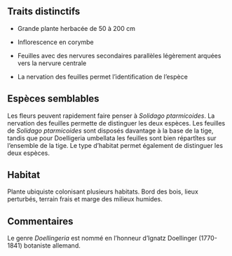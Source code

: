 
<!--

1-https://www.inaturalist.org/observations/243948901
2-https://www.inaturalist.org/observations/135975724 



-->

## Traits distinctifs

- Grande plante herbacée de 50 à 200 cm

- Inflorescence en corymbe

- Feuilles avec des nervures secondaires parallèles légèrement arquées vers la nervure centrale 

- La nervation des feuilles permet l’identification de l’espèce

## Espèces semblables

Les fleurs peuvent rapidement faire penser à _Solidago ptarmicoides_. La nervation des feuilles permette de distinguer les deux espèces. Les feuilles de _Solidago ptarmicoides_ sont disposés davantage à la base de la tige, tandis que pour Doelligeria umbellata les feuilles sont bien répartîtes sur l’ensemble de la tige. Le type d’habitat permet également de distinguer les deux espèces.

## Habitat

Plante ubiquiste colonisant plusieurs habitats. Bord des bois, lieux perturbés, terrain frais et marge des milieux humides.

## Commentaires

Le genre _Doellingeria_ est nommé en l’honneur d’Ignatz Doellinger (1770-1841) botaniste allemand.


